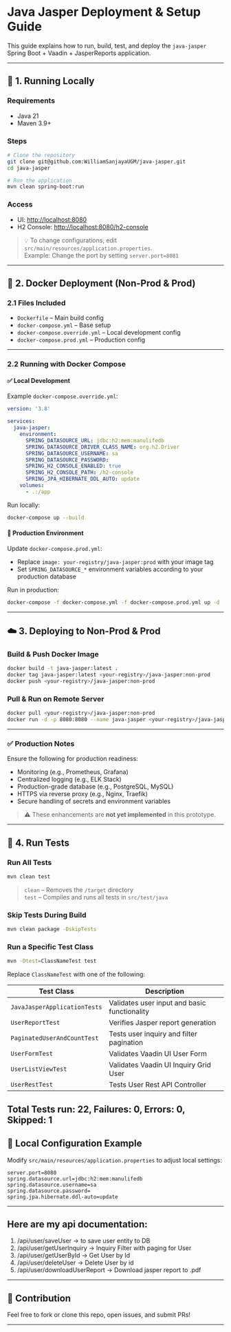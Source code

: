 # Java Jasper Deployment & Setup Guide

This guide explains how to run, build, test, and deploy the `java-jasper` Spring Boot + Vaadin + JasperReports application.

---

## 🚀 1. Running Locally

### Requirements

- Java 21
- Maven 3.9+

### Steps

```bash
# Clone the repository
git clone git@github.com:WilliamSanjayaUGM/java-jasper.git
cd java-jasper

# Run the application
mvn clean spring-boot:run
```

### Access

- UI: [http://localhost:8080](http://localhost:8080)
- H2 Console: [http://localhost:8080/h2-console](http://localhost:8080/h2-console)

> 💡 To change configurations, edit `src/main/resources/application.properties`.\
> Example: Change the port by setting `server.port=8081`

---

## 🐳 2. Docker Deployment (Non-Prod & Prod)

### 2.1 Files Included

- `Dockerfile` – Main build config
- `docker-compose.yml` – Base setup
- `docker-compose.override.yml` – Local development config
- `docker-compose.prod.yml` – Production config

---

### 2.2 Running with Docker Compose

#### ✅ Local Development

Example `docker-compose.override.yml`:

```yaml
version: '3.8'

services:
  java-jasper:
    environment:
      SPRING_DATASOURCE_URL: jdbc:h2:mem:manulifedb
      SPRING_DATASOURCE_DRIVER_CLASS_NAME: org.h2.Driver
      SPRING_DATASOURCE_USERNAME: sa
      SPRING_DATASOURCE_PASSWORD:
      SPRING_H2_CONSOLE_ENABLED: true
      SPRING_H2_CONSOLE_PATH: /h2-console
      SPRING_JPA_HIBERNATE_DDL_AUTO: update
    volumes:
      - .:/app
```

Run locally:

```bash
docker-compose up --build
```

#### 🚀 Production Environment

Update `docker-compose.prod.yml`:

- Replace `image: your-registry/java-jasper:prod` with your image tag
- Set `SPRING_DATASOURCE_*` environment variables according to your production database

Run in production:

```bash
docker-compose -f docker-compose.yml -f docker-compose.prod.yml up -d
```

---

## ☁️ 3. Deploying to Non-Prod & Prod

### Build & Push Docker Image

```bash
docker build -t java-jasper:latest .
docker tag java-jasper:latest <your-registry>/java-jasper:non-prod
docker push <your-registry>/java-jasper:non-prod
```

### Pull & Run on Remote Server

```bash
docker pull <your-registry>/java-jasper:non-prod
docker run -d -p 8080:8080 --name java-jasper <your-registry>/java-jasper:non-prod
```

---

### ✅ Production Notes

Ensure the following for production readiness:

- Monitoring (e.g., Prometheus, Grafana)
- Centralized logging (e.g., ELK Stack)
- Production-grade database (e.g., PostgreSQL, MySQL)
- HTTPS via reverse proxy (e.g., Nginx, Traefik)
- Secure handling of secrets and environment variables

> ⚠️ These enhancements are **not yet implemented** in this prototype.

---

## 🧪 4. Run Tests

### Run All Tests

```bash
mvn clean test
```

> `clean` – Removes the `/target` directory\
> `test` – Compiles and runs all tests in `src/test/java`

### Skip Tests During Build

```bash
mvn clean package -DskipTests
```

### Run a Specific Test Class

```bash
mvn -Dtest=ClassNameTest test
```

Replace `ClassNameTest` with one of the following:

| Test Class                   | Description                                  |
| ---------------------------- | -------------------------------------------- |
| `JavaJasperApplicationTests` | Validates user input and basic functionality |
| `UserReportTest`             | Verifies Jasper report generation            |
| `PaginatedUserAndCountTest`  | Tests user inquiry and filter pagination     |
| `UserFormTest`               | Validates Vaadin UI User Form                |
| `UserListViewTest`           | Validates Vaadin UI Inquiry Grid User        |
| `UserRestTest`               | Tests User Rest API Controller               |

Total Tests run: 22, Failures: 0, Errors: 0, Skipped: 1
---

## 📁 Local Configuration Example

Modify `src/main/resources/application.properties` to adjust local settings:

```properties
server.port=8080
spring.datasource.url=jdbc:h2:mem:manulifedb
spring.datasource.username=sa
spring.datasource.password=
spring.jpa.hibernate.ddl-auto=update
```

---

## Here are my api documentation:

1. /api/user/saveUser             -> to save user entity to DB
2. /api/user/getUserInquiry       -> Inquiry Filter with paging for User
3. /api/user/getUserById          -> Get User by Id
4. /api/user/deleteUser           -> Delete User by id
5. /api/user/downloadUserReport   -> Download jasper report to .pdf

---

## 🤝 Contribution

Feel free to fork or clone this repo, open issues, and submit PRs!

---

